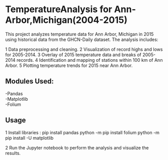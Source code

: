 # TemperatureAnalysis for Ann-Arbor,Michigan(2004-2015)

This project analyzes temperature data for Ann Arbor, Michigan in 2015 using historical data from the GHCN-Daily dataset. The analysis includes:

1 Data preprocessing and cleaning.
2 Visualization of record highs and lows for 2005-2014.
3 Overlay of 2015 temperature data and breaks of 2005-2014 records.
4 Identification and mapping of stations within 100 km of Ann Arbor.
5 Plotting temperature trends for 2015 near Ann Arbor.


## Modules Used:
-Pandas  
-Matplotlib  
-Folium  

## Usage
1 Install libraries : pip install pandas
                      python -m pip install folium
                      python -m pip install -U matplotlib

2 Run the Jupyter notebook to perform the analysis and visualize the results.
